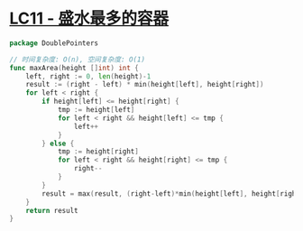# [LC11 - 盛水最多的容器](https://leetcode.cn/problems/container-with-most-water/?envType=study-plan-v2&envId=top-100-liked)

```go title="ContainerWithMostWater.go" linenums="1"
package DoublePointers

// 时间复杂度: O(n), 空间复杂度: O(1)
func maxArea(height []int) int {
	left, right := 0, len(height)-1
	result := (right - left) * min(height[left], height[right])
	for left < right {
		if height[left] <= height[right] {
			tmp := height[left]
			for left < right && height[left] <= tmp {
				left++
			}
		} else {
			tmp := height[right]
			for left < right && height[right] <= tmp {
				right--
			}
		}
		result = max(result, (right-left)*min(height[left], height[right]))
	}
	return result
}
```

